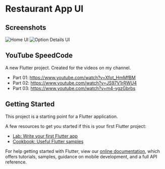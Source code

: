 # Restaurant App UI

## Screenshots
![Home UI](https://i.ibb.co/QvScXVH/Screenshot-1561158043.png)
![Option Details UI](https://i.ibb.co/vsxRQ2H/Screenshot-1561158071.png)

## YouTube SpeedCode

A new Flutter project. Created for the videos on my channel.
- Part 01: https://www.youtube.com/watch?v=Xfot_HmMfBM
- Part 02: https://www.youtube.com/watch?v=JS97V1rRWU4
- Part 03: https://www.youtube.com/watch?v=m4-vgzGbrbs

## Getting Started

This project is a starting point for a Flutter application.

A few resources to get you started if this is your first Flutter project:

- [Lab: Write your first Flutter app](https://flutter.dev/docs/get-started/codelab)
- [Cookbook: Useful Flutter samples](https://flutter.dev/docs/cookbook)

For help getting started with Flutter, view our 
[online documentation](https://flutter.dev/docs), which offers tutorials, 
samples, guidance on mobile development, and a full API reference.